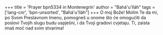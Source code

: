 +++
title = 'Prayer bpn5334 in Montenegrin'
author = "Bahá'u'lláh"
tags = ['lang-cnr', 'bpn-unsorted', "Bahá'u'lláh"]
+++
O moj Bože! Molim Te da mi, po Svom Preslavnom Imenu, pomogneš u onome što će omogućiti da poslovi Tvojih slugu budu uspješni, i da Tvoji gradovi cvjetaju. Ti, zaista imaš moć nad svim stvarima!
